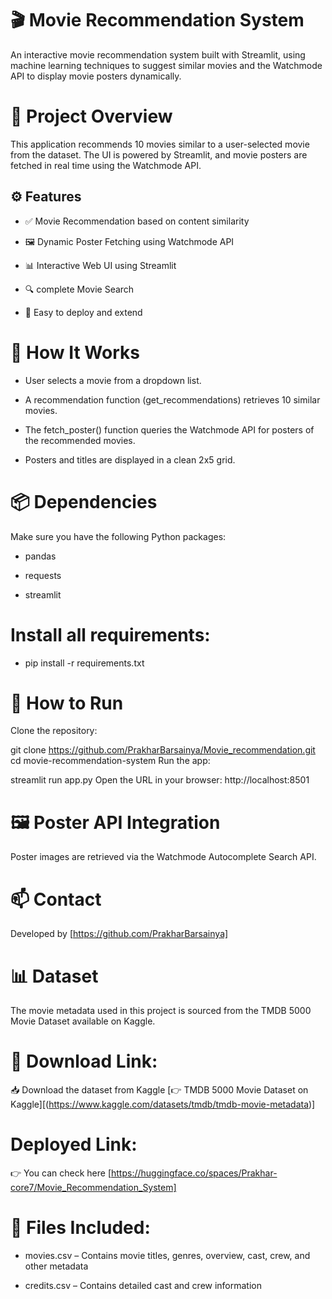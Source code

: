 # 🎬 Movie Recommendation System
An interactive movie recommendation system built with Streamlit, using machine learning techniques to suggest similar movies and the Watchmode API to display movie posters dynamically.

# 📌 Project Overview
This application recommends 10 movies similar to a user-selected movie from the dataset. The UI is powered by Streamlit, and movie posters are fetched in real time using the Watchmode API.

## ⚙️ Features
- ✅ Movie Recommendation based on content similarity

- 🖼️ Dynamic Poster Fetching using Watchmode API

- 📊 Interactive Web UI using Streamlit

- 🔍 complete Movie Search

- 🧠 Easy to deploy and extend

# 🧠 How It Works
- User selects a movie from a dropdown list.

- A recommendation function (get_recommendations) retrieves 10 similar movies.

- The fetch_poster() function queries the Watchmode API for posters of the recommended movies.

- Posters and titles are displayed in a clean 2x5 grid.

# 📦 Dependencies
Make sure you have the following Python packages:

- pandas

- requests

- streamlit



# Install all requirements:
- pip install -r requirements.txt
# 🚀 How to Run
Clone the repository:

git clone https://github.com/PrakharBarsainya/Movie_recommendation.git
cd movie-recommendation-system
Run the app:

streamlit run app.py
Open the URL in your browser:
http://localhost:8501

# 🖼️ Poster API Integration
Poster images are retrieved via the Watchmode Autocomplete Search API.

# 📫 Contact
Developed by [https://github.com/PrakharBarsainya]

# 📊 Dataset
The movie metadata used in this project is sourced from the TMDB 5000 Movie Dataset available on Kaggle.

# 🔗 Download Link:
📥 Download the dataset from Kaggle
[👉 TMDB 5000 Movie Dataset on Kaggle][(https://www.kaggle.com/datasets/tmdb/tmdb-movie-metadata)]

# Deployed Link:
👉 You can check here [https://huggingface.co/spaces/Prakhar-core7/Movie_Recommendation_System]

# 📁 Files Included:
- movies.csv – Contains movie titles, genres, overview, cast, crew, and other metadata

- credits.csv – Contains detailed cast and crew information

